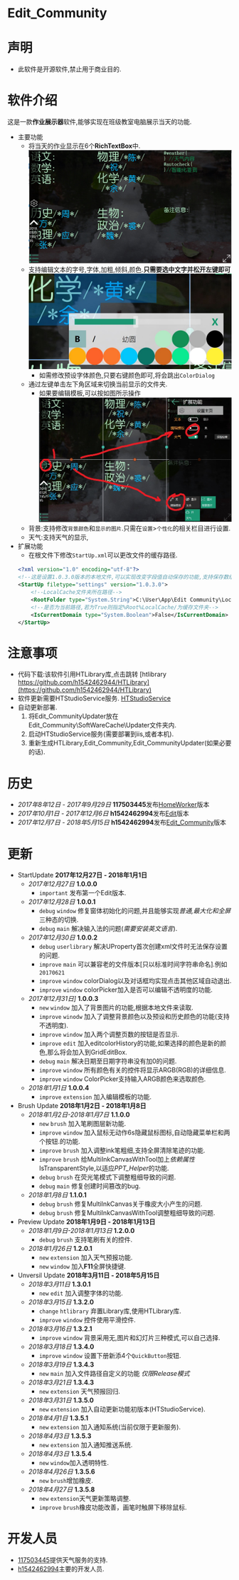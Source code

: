 Edit_Community
============================================================================================
# 声明
+ 此软件是开源软件,禁止用于商业目的.
# 软件介绍
这是一款**作业展示器**软件,能够实现在班级教室电脑展示当天的功能.
+ 主要功能
	+ 将当天的作业显示在6个**RichTextBox**中.![screenshot](https://github.com/h1542462944/Edit_Community/blob/master/Edit_Community/Picture/main.jpg)
	+ 支持编辑文本的字号,字体,加粗,倾斜,颜色.**只需要选中文字并松开左键即可** ![screenshot](https://github.com/h1542462944/Edit_Community/blob/master/Edit_Community/Picture/editbox.jpg)
		+ 如需修改预设字体颜色,只要右键颜色即可,将会跳出`ColorDialog`
	+ 通过左键单击左下角区域来切换当前显示的文件夹.
		+ 如果要编辑模板,可以按如图所示操作![screenshot](https://github.com/h1542462944/Edit_Community/blob/master/Edit_Community/Picture/settings1.jpg)
	+ 背景:支持修改`背景颜色`和`显示的图片`.只需在`设置`>`个性化`的相关栏目进行设置.
	+ 天气:支持天气的显示,
+ 扩展功能
	+ 在根文件下修改`StartUp.xml`可以更改文件的缓存路径.</br>
	```xml
	<?xml version="1.0" encoding="utf-8"?>
	<!--这是设置1.0.3.0版本的本地文件,可以实现改变字段值自动保存的功能,支持保存数组.-->
	<StartUp filetype="settings" version="1.0.3.0">
		<!--LocalCache文件夹所在路径-->
		<RootFolder type="System.String">C:\User\App\Edit Community\LocalCache\</RootFolder>
		<!--是否为当前路径,若为True则指定%Root%LocalCache/为缓存文件夹-->
		<IsCurrentDomain type="System.Boolean">False</IsCurrentDomain>
	</StartUp>
	```		
# 注意事项
+ 代码下载:该软件引用HTLibrary库,点击跳转
[htlibrary https://github.com/h1542462944/HTLibrary](https://github.com/h1542462944/HTLibrary)
+ 软件更新需要HTStudioService服务.
[HTStudioService](https://github.com/h1542462944/HTStudioService)
+ 自动更新部署.
	1. 将Edit_CommunityUpdater放在Edit_Community\SoftWareCache\Updater文件夹内.
	2. 启动HTStudioService服务(需要部署到iis,或者本机).
	3. 重新生成HTLibrary,Edit_Community,Edit_CommunityUpdater(如果必要的话).
# 历史
+ *2017年8年12日 - 2017年9月29日* **117503445**发布[HomeWorker](https://github.com/117503445/HomeWorker)版本
+ *2017年10月1日 - 2017年12月6日* **h1542462994**发布[Edit](https://github.com/h1542462994/Edit)版本
+ *2017年12月7日 - 2018年5月15日* **h1542462994**发布[Edit_Community](https://github.com/h1542462944/Edit_Community)版本 </br>
# 更新
+ StartUpdate **2017年12月27日 - 2018年1月1日**
	+ *2017年12月27日* **1.0.0.0**
		+ `important` 发布第一个Edit版本.
	+ *2017年12月28日* **1.0.0.1**
		+ `debug` `window` 修复窗体初始化的问题,并且能够实现*普通,最大化和全屏*三种态的切换.
		+ `debug` `main` 解决输入法的问题(*需要安装英文语言*).
	+ *2017年12月30日* **1.0.0.2**
		+ `debug` `userlibrary` 解决UProperty首次创建xml文件时无法保存设置的问题.
		+ `improve` `main` 可以兼容老的文件版本[只以标准时间字符串命名].例如`20170621`
		+ `improve` `window` colorDialog以及对话框均实现点击其他区域自动退出.
		+ `improve` `window` colorPicker加入是否可以编辑不透明度的功能.
	+ *2017年12月31日]* **1.0.0.3**
		+ `new` `window` 加入了背景图片的功能,根据本地文件来读取.
		+ `improve` `winodw` 加入了调整背景颜色以及预设和历史颜色的功能(支持不透明度).
		+ `improve` `window` 加入两个调整页数的按钮是否显示.
		+ `improve` `edit` 加入editcolorHistory的功能,如果选择的颜色是新的颜色,那么将会加入到GridEditBox.
		+ `debug` `main` 解决日期至日期字符串没有加0的问题.
		+ `improve` `window` 所有颜色有关的控件将显示ARGB(RGB)的详细信息.
		+ `improve` `window` ColorPicker支持输入ARGB颜色来选取颜色.
	+ *2018年1月1日* **1.0.0.4**
		+ `improve` `extension` 加入编辑模板的功能.
+ Brush Update **2018年1月2日 - 2018年1月8日**
	+ *2018年1月2日-2018年1月7日* **1.1.0.0**
		+ `new` `brush` 加入笔刷图层新功能.
		+ `improve` `window` 加入鼠标无动作6s隐藏鼠标图标,自动隐藏菜单栏和两个按钮.的功能.
		+ `improve` `brush` 加入调整ink笔粗细,支持全屏清除笔迹的功能.
		+ `improve` `brush` 给MultiInkCanvasWithTool加上*依赖属性*IsTransparentStyle,以适应*PPT_Helper*的功能.
		+ `debug` `brush` 在荧光笔模式下调整粗细导致的问题.
		+ `debug` `main` 修复创建时间篡改的bug.
	+ *2018年1月8日* **1.1.0.1**
		+ `debug` `brush` 修复MultiInkCanvas关于橡皮大小产生的问题.
		+ `debug` `brush` 修复MultiInkCanvasWithTool调整粗细导致的问题.
+ Preview Update  **2018年1月9日 - 2018年1月13日**
	+ *2018年1月9日-2018年1月13日* **1.2.0.0**
		+ `debug` `brush` 支持笔刷有关的控件.
	+ *2018年1月26日* **1.2.0.1**
		+ `new` `extension` 加入天气预报功能.
		+ `new` `window` 加入**F11**全屏快捷键.
+ Unversil Update **2018年3月11日 - 2018年5月15日**
	+ *2018年3月11日* **1.3.0.1**
		+ `new` `edit` 加入调整字体的功能.
	+ *2018年3月15日* **1.3.2.0**
		+ `change` `htlibrary` 弃置Library库,使用HTLibrary库.
		+ `improve` `window` 控件使用平滑控件.
	+ *2018年3月16日* **1.3.2.1**
		+ `improve` `window` 背景采用无,图片和幻灯片三种模式,可以自己选择.
	+ *2018年3月18日* **1.3.4.0**
		+ `improve` `window` 设置下册新添4个`QuickButton`按钮.
	+ *2018年3月19日* **1.3.4.3**
		+ `new` `main` 加入文件路径自定义的功能 *仅限Release模式*
	+ *2018年3月21日* **1.3.4.3**
		+ `new` `extension` 天气预报回归.
	+ *2018年3月31日* **1.3.5.0**
		+ `new` `extension` 加入自动更新功能初版本(HTStudioService).
	+ *2018年4月1日* **1.3.5.1**
		+ `new` `extension` 加入通知系统(当前仅限于更新服务).
	+ *2018年4月3日* **1.3.5.3**
		+ `new` `extension` 加入通知推送系统.
	+ *2018年4月3日* **1.3.5.4**
		+ `new` `window`加入透明特性.
	+ *2018年4月26日* **1.3.5.6**
		+ `new` `brush`增加橡皮.
	+ *2018年4月27日* **1.3.5.8**
		+ `new` `extension`天气更新策略调整.
		+ `improve` `brush`橡皮功能改善，画笔时触屏下移除鼠标.
# 开发人员
+ [117503445](https://github.com/117503445)提供天气服务的支持.
+ [h1542462994](https://github.com/h1542462944)主要的开发人员.
